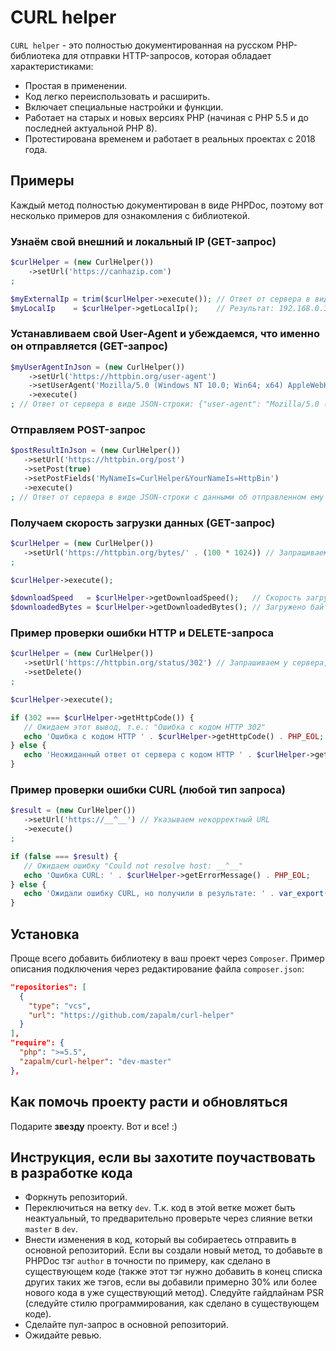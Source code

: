 # CURL helper
`CURL helper` - это полностью документированная на русском PHP-библиотека для отправки HTTP-запросов, которая обладает характеристиками:
- Простая в применении.
- Код легко переиспользовать и расширить.
- Включает специальные настройки и функции.
- Работает на старых и новых версиях PHP (начиная с PHP 5.5 и до последней актуальной PHP 8).
- Протестирована временем и работает в реальных проектах с 2018 года. 

## Примеры
Каждый метод полностью документирован в виде PHPDoc, поэтому вот несколько примеров для ознакомления с библиотекой.

### Узнаём свой внешний и локальный IP (GET-запрос)
```php
$curlHelper = (new CurlHelper())
    ->setUrl('https://canhazip.com')
;

$myExternalIp = trim($curlHelper->execute()); // Ответ от сервера в виде обычного текста: 188.114.99.224
$myLocalIp    = $curlHelper->getLocalIp();    // Результат: 192.168.0.3
```

### Устанавливаем свой User-Agent и убеждаемся, что именно он отправляется (GET-запрос) 
```php
$myUserAgentInJson = (new CurlHelper())
    ->setUrl('https://httpbin.org/user-agent')
    ->setUserAgent('Mozilla/5.0 (Windows NT 10.0; Win64; x64) AppleWebKit/537.36 (KHTML, like Gecko) Chrome/130.0.0.0 Safari/537.36')
    ->execute()
; // Ответ от сервера в виде JSON-строки: {"user-agent": "Mozilla/5.0 (Windows NT 10.0; Win64; x64) AppleWebKit/537.36 (KHTML, like Gecko) Chrome/130.0.0.0 Safari/537.36"}
```

### Отправляем POST-запрос
```php
$postResultInJson = (new CurlHelper())
   ->setUrl('https://httpbin.org/post')
   ->setPost(true)
   ->setPostFields('MyNameIs=CurlHelper&YourNameIs=HttpBin')
   ->execute()
; // Ответ от сервера в виде JSON-строки с данными об отправленном ему запросе (длинная строка, поэтому не приведена)
```

### Получаем скорость загрузки данных (GET-запрос)
```php
$curlHelper = (new CurlHelper())
   ->setUrl('https://httpbin.org/bytes/' . (100 * 1024)) // Запращиваем 100 килобайт случайных бинарных данных
;

$curlHelper->execute();

$downloadSpeed   = $curlHelper->getDownloadSpeed();   // Скорость загрузки мегабайт/сек.: 0.0459
$downloadedBytes = $curlHelper->getDownloadedBytes(); // Загружено байт: 102400 (сколько запросили - столько получили)
```

### Пример проверки ошибки HTTP и DELETE-запроса
```php
$curlHelper = (new CurlHelper())
   ->setUrl('https://httpbin.org/status/302') // Запрашиваем у сервера, чтобы вернул ошибку HTTP 302
   ->setDelete()
;

$curlHelper->execute();

if (302 === $curlHelper->getHttpCode()) {
   // Ожидаем этот вывод, т.е.: "Ошибка с кодом HTTP 302"
   echo 'Ошибка с кодом HTTP ' . $curlHelper->getHttpCode() . PHP_EOL;
} else {
   echo 'Неожиданный ответ от сервера с кодом HTTP ' . $curlHelper->getHttpCode() . PHP_EOL;
}
```

### Пример проверки ошибки CURL (любой тип запроса)
```php
$result = (new CurlHelper())
   ->setUrl('https://__^__') // Указываем некорректный URL
   ->execute()
;

if (false === $result) {
   // Ожидаем ошибку "Could not resolve host: __^__"
   echo 'Ошибка CURL: ' . $curlHelper->getErrorMessage() . PHP_EOL;
} else {
   echo 'Ожидали ошибку CURL, но получили в результате: ' . var_export($result, true) . PHP_EOL;
}
```

## Установка
Проще всего добавить библиотеку в ваш проект через `Composer`. Пример описания подключения через редактирование файла `composer.json`:
```json
"repositories": [
  {
    "type": "vcs",
    "url": "https://github.com/zapalm/curl-helper"
  }
],
"require": {
  "php": ">=5.5",
  "zapalm/curl-helper": "dev-master"
},
```

## Как помочь проекту расти и обновляться
Подарите **звезду** проекту. Вот и все! :)

## Инструкция, если вы захотите поучаствовать в разработке кода
- Форкнуть репозиторий.
- Переключиться на ветку `dev`. Т.к. код в этой ветке может быть неактуальный, то предварительно проверьте через слияние ветки `master` в `dev`. 
- Внести изменения в код, который вы собираетесь отправить в основной репозиторий. Если вы создали новый метод, то добавьте
  в PHPDoc тэг `author` в точности по примеру, как сделано в существующем коде (также этот тэг нужно добавить в конец списка
  других таких же тэгов, если вы добавили примерно 30% или более нового кода в уже существующий метод). Следуйте гайдлайнам 
  PSR (следуйте стилю программирования, как сделано в существующем коде). 
- Сделайте пул-запрос в основной репозиторий.
- Ожидайте ревью.
